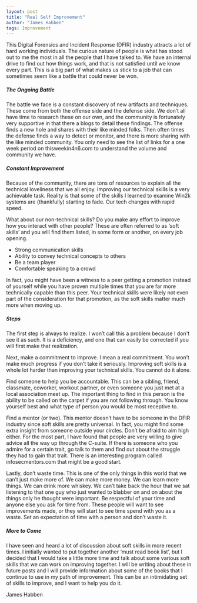 ```yaml
---
layout: post
title: "Real Self Improvement"
author: "James Habben"
tags: Improvement
---
```


This Digital Forensics and Incident Response (DFIR) industry attracts a lot of hard working individuals. The curious nature of people is what has stood out to me the most in all the people that I have talked to. We have an internal drive to find out how things work, and that is not satisfied until we know every part. This is a big part of what makes us stick to a job that can sometimes seem like a battle that could never be won.

##### The Ongoing Battle

The battle we face is a constant discovery of new artifacts and techniques. These come from both the offense side and the defense side. We don’t all have time to research these on our own, and the community is fortunately very supportive in that there a blogs to detail these findings. The offense finds a new hole and shares with their like minded folks. Then often times the defense finds a way to detect or monitor, and there is more sharing with the like minded community. You only need to see the list of links for a one week period on thisweekin4n6.com to understand the volume and community we have.

##### Constant Improvement

Because of the community, there are tons of resources to explain all the technical loveliness that we all enjoy. Improving our technical skills is a very achievable task. Reality is that some of the skills I learned to examine Win2k systems are (thankfully) starting to fade. Our tech changes with rapid speed.

What about our non-technical skills? Do you make any effort to improve how you interact with other people? These are often referred to as ‘soft skills’ and you will find them listed, in some form or another, on every job opening.

- Strong communication skills
- Ability to convey technical concepts to others
- Be a team player
- Comfortable speaking to a crowd

In fact, you might have been a witness to a peer getting a promotion instead of yourself while you have proven multiple times that you are far more technically capable than this peer. Your technical skills were likely not even part of the consideration for that promotion, as the soft skills matter much more when moving up.

##### Steps

The first step is always to realize. I won’t call this a problem because I don't see it as such. It is a deficiency, and one that can easily be corrected if you will first make that realization.

Next, make a commitment to improve. I mean a real commitment. You won’t make much progress if you don’t take it seriously. Improving soft skills is a whole lot harder than improving your technical skills. You cannot do it alone.

Find someone to help you be accountable. This can be a sibling, friend, classmate, coworker, workout partner, or even someone you just met at a local association meet up. The important thing to find in this person is the ability to be called on the carpet if you are not following through. You know yourself best and what type of person you would be most receptive to.

Find a mentor (or two). This mentor doesn’t have to be someone in the DFIR industry since soft skills are pretty universal. In fact, you might find some extra insight from someone outside your circles. Don’t be afraid to aim high either. For the most part, I have found that people are very willing to give advice all the way up through the C-suite. If there is someone who you admire for a certain trait, go talk to them and find out about the struggle they had to gain that trait. There is an interesting program called infosecmentors.com that might be a good start.

Lastly, don’t waste time. This is one of the only things in this world that we can’t just make more of. We can make more money. We can learn more things. We can drink more whiskey. We can’t take back the hour that we sat listening to that one guy who just wanted to blabber on and on about the things only he thought were important. Be respectful of your time and anyone else you ask for time from. These people will want to see improvements made, or they will start to see time spend with you as a waste. Set an expectation of time with a person and don’t waste it.

##### More to Come

I have seen and heard a lot of discussion about soft skills in more recent times. I initially wanted to put together another ‘must read book list’, but I decided that I would take a little more time and talk about some various soft skills that we can work on improving together. I will be writing about these in future posts and I will provide information about some of the books that I continue to use in my path of improvement. This can be an intimidating set of skills to improve, and I want to help you do it.

James Habben
